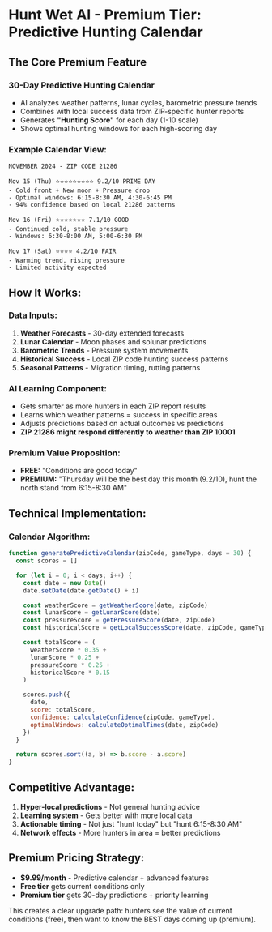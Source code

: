 # Hunt Wet AI - Premium Tier: Predictive Hunting Calendar

## The Core Premium Feature

### **30-Day Predictive Hunting Calendar**
- AI analyzes weather patterns, lunar cycles, barometric pressure trends
- Combines with local success data from ZIP-specific hunter reports
- Generates **"Hunting Score"** for each day (1-10 scale)
- Shows optimal hunting windows for each high-scoring day

### **Example Calendar View:**
```
NOVEMBER 2024 - ZIP CODE 21286

Nov 15 (Thu) ⭐⭐⭐⭐⭐⭐⭐⭐⭐ 9.2/10 PRIME DAY
- Cold front + New moon + Pressure drop
- Optimal windows: 6:15-8:30 AM, 4:30-6:45 PM
- 94% confidence based on local 21286 patterns

Nov 16 (Fri) ⭐⭐⭐⭐⭐⭐⭐ 7.1/10 GOOD
- Continued cold, stable pressure
- Windows: 6:30-8:00 AM, 5:00-6:30 PM

Nov 17 (Sat) ⭐⭐⭐⭐ 4.2/10 FAIR
- Warming trend, rising pressure
- Limited activity expected
```

## **How It Works:**

### **Data Inputs:**
1. **Weather Forecasts** - 30-day extended forecasts
2. **Lunar Calendar** - Moon phases and solunar predictions
3. **Barometric Trends** - Pressure system movements
4. **Historical Success** - Local ZIP code hunting success patterns
5. **Seasonal Patterns** - Migration timing, rutting patterns

### **AI Learning Component:**
- Gets smarter as more hunters in each ZIP report results
- Learns which weather patterns = success in specific areas
- Adjusts predictions based on actual outcomes vs predictions
- **ZIP 21286 might respond differently to weather than ZIP 10001**

### **Premium Value Proposition:**
- **FREE:** "Conditions are good today"
- **PREMIUM:** "Thursday will be the best day this month (9.2/10), hunt the north stand from 6:15-8:30 AM"

## **Technical Implementation:**

### **Calendar Algorithm:**
```javascript
function generatePredictiveCalendar(zipCode, gameType, days = 30) {
  const scores = []

  for (let i = 0; i < days; i++) {
    const date = new Date()
    date.setDate(date.getDate() + i)

    const weatherScore = getWeatherScore(date, zipCode)
    const lunarScore = getLunarScore(date)
    const pressureScore = getPressureScore(date, zipCode)
    const historicalScore = getLocalSuccessScore(date, zipCode, gameType)

    const totalScore = (
      weatherScore * 0.35 +
      lunarScore * 0.25 +
      pressureScore * 0.25 +
      historicalScore * 0.15
    )

    scores.push({
      date,
      score: totalScore,
      confidence: calculateConfidence(zipCode, gameType),
      optimalWindows: calculateOptimalTimes(date, zipCode)
    })
  }

  return scores.sort((a, b) => b.score - a.score)
}
```

## **Competitive Advantage:**
1. **Hyper-local predictions** - Not general hunting advice
2. **Learning system** - Gets better with more local data
3. **Actionable timing** - Not just "hunt today" but "hunt 6:15-8:30 AM"
4. **Network effects** - More hunters in area = better predictions

## **Premium Pricing Strategy:**
- **$9.99/month** - Predictive calendar + advanced features
- **Free tier** gets current conditions only
- **Premium tier** gets 30-day predictions + priority learning

This creates a clear upgrade path: hunters see the value of current conditions (free), then want to know the BEST days coming up (premium).